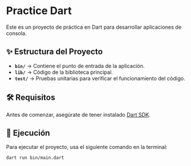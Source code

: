 # Practice Dart

Este es un proyecto de práctica en Dart para desarrollar aplicaciones de consola.

## ✨ Estructura del Proyecto

- **`bin/`** → Contiene el punto de entrada de la aplicación.
- **`lib/`** → Código de la biblioteca principal.
- **`test/`** → Pruebas unitarias para verificar el funcionamiento del código.

## 🛠 Requisitos

Antes de comenzar, asegúrate de tener instalado [Dart SDK](https://dart.dev/get-dart).

## 💪 Ejecución

Para ejecutar el proyecto, usa el siguiente comando en la terminal:

```sh
dart run bin/main.dart
```





